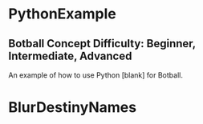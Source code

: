 # PythonExample
## Botball Concept Difficulty: Beginner, Intermediate, Advanced
An example of how to use Python [blank] for Botball.
# BlurDestinyNames
